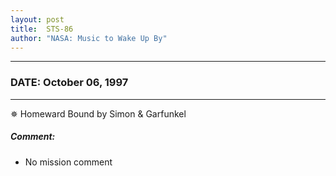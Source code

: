 ```yaml
---
layout: post
title:  STS-86
author: "NASA: Music to Wake Up By"
---
```


----
### DATE: October 06, 1997
----
✵ Homeward Bound by Simon & Garfunkel

##### Comment:
* No mission comment
